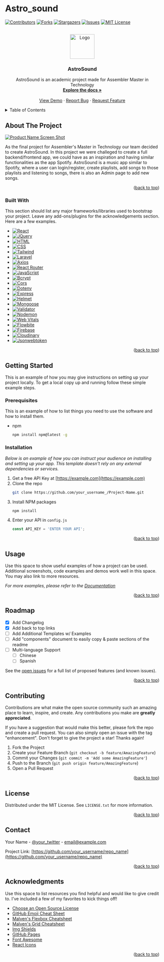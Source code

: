 # Astro_sound

<!-- Improved compatibility of back to top link: See: https://github.com/othneildrew/Best-README-Template/pull/73 -->
<a name="readme-top"></a>
<!--
*** Thanks for checking out the Best-README-Template. If you have a suggestion
*** that would make this better, please fork the repo and create a pull request
*** or simply open an issue with the tag "enhancement".
*** Don't forget to give the project a star!
*** Thanks again! Now go create something AMAZING! :D
-->



<!-- PROJECT SHIELDS -->
<!--
*** I'm using markdown "reference style" links for readability.
*** Reference links are enclosed in brackets [ ] instead of parentheses ( ).
*** See the bottom of this document for the declaration of the reference variables
*** for contributors-url, forks-url, etc. This is an optional, concise syntax you may use.
*** https://www.markdownguide.org/basic-syntax/#reference-style-links
-->
[![Contributors][contributors-shield]][contributors-url]
[![Forks][forks-shield]][forks-url]
[![Stargazers][stars-shield]][stars-url]
[![Issues][issues-shield]][issues-url]
[![MIT License][license-shield]][license-url]



<!-- PROJECT LOGO -->
<br />
<div align="center">
  <a href="https://github.com/LMprojects7E6/astro-sound/tree/main">
    <img src="images/logo.png" alt="Logo" width="80" height="80">
  </a>

  <h3 align="center">AstroSound</h3>

  <p align="center">
    AstroSound is an academic project made for Assembler Master in Technology
    <br />
    <a href="https://github.com/LMprojects7E6/astro-sound/tree/main"><strong>Explore the docs »</strong></a>
    <br />
    <br />
    <a href="https://github.com/LMprojects7E6/astro-sound">View Demo</a>
    ·
    <a href="https://github.com/LMprojects7E6/astro-sound/issues">Report Bug</a>
    ·
    <a href="https://github.com/LMprojects7E6/astro-sound/issues">Request Feature</a>
  </p>
</div>



<!-- TABLE OF CONTENTS -->
<details>
  <summary>Table of Contents</summary>
  <ol>
    <li>
      <a href="#about-the-project">About The Project</a>
      <ul>
        <li><a href="#built-with">Built With</a></li>
      </ul>
    </li>
    <li>
      <a href="#getting-started">Getting Started</a>
      <ul>
        <li><a href="#prerequisites">Prerequisites</a></li>
        <li><a href="#installation">Installation</a></li>
      </ul>
    </li>
    <li><a href="#usage">Usage</a></li>
    <li><a href="#roadmap">Roadmap</a></li>
    <li><a href="#contact">Contact</a></li>
    <li><a href="#acknowledgments">Acknowledgments</a></li>
  </ol>
</details>



<!-- ABOUT THE PROJECT -->
## About The Project

[![Product Name Screen Shot][product-screenshot]](https://example.com)

As the final project for Assembler's Master in Technology our team decided to create AstroSound. In this project we were challeged to create a full backend/frontend app, we could have as an inspiration and having similar functionalities as the app Spotify.
AstroSound is a music app similar to Spotify, where a user can login/register, create playlists, add songs to those playlists and listening to songs, there is also an Admin page to add new songs.

<p align="right">(<a href="#readme-top">back to top</a>)</p>



### Built With

This section should list any major frameworks/libraries used to bootstrap your project. Leave any add-ons/plugins for the acknowledgements section. Here are a few examples.

* [![React][React.js]][React-url]
* [![JQuery][JQuery.com]][JQuery-url]
* [![HTML][Html.com]][Html-url]
* [![CSS][CSS]][CSS-url]
* [![Tailwind][Tailwind]][Tailwind-url]
* [![Laravel][Laravel.com]][Laravel-url]
* [![Axios][Axios]][Axios-url]
* [![React Router][ReactRouter.jsx]][React-Router-url]
* [![JavaScript][JavaScript.js]][JavaScript-url]
* [![Bcrypt][Bcrypt.js]][Bcrypt-url]
* [![Cors][Cors.js]][Cors-url]
* [![Dotenv][Dotenv.env]][Dotenv-url]
* [![Express][Express.js]][Express-url]
* [![Helmet][Helmet.js]][Helmet-url]
* [![Mongoose][Mongoose.js]][Mongoose-url]
* [![Validator][Validator.js]][Validator-url]
* [![Nodemon][Nodemon]][Nodemon-url]
* [![Web Vitals][WebVitals.js]][Webvitals-url]
* [![Flowbite][Flowbite.css]][Flowbite-url]
* [![Firebase][Firebase.com]][Firebase-url]
* [![Cloudinary][Cloudinary.com]][Cloudinary-url]
* [![Jsonwebtoken][Jsonwebtoken.js]][Jsonwebtoken-url]


<p align="right">(<a href="#readme-top">back to top</a>)</p>



<!-- GETTING STARTED -->
## Getting Started

This is an example of how you may give instructions on setting up your project locally.
To get a local copy up and running follow these simple example steps.

### Prerequisites

This is an example of how to list things you need to use the software and how to install them.
* npm
  ```sh
  npm install npm@latest -g
  ```

### Installation

_Below is an example of how you can instruct your audience on installing and setting up your app. This template doesn't rely on any external dependencies or services._

1. Get a free API Key at [https://example.com](https://example.com)
2. Clone the repo
   ```sh
   git clone https://github.com/your_username_/Project-Name.git
   ```
3. Install NPM packages
   ```sh
   npm install
   ```
4. Enter your API in `config.js`
   ```js
   const API_KEY = 'ENTER YOUR API';
   ```

<p align="right">(<a href="#readme-top">back to top</a>)</p>



<!-- USAGE EXAMPLES -->
## Usage

Use this space to show useful examples of how a project can be used. Additional screenshots, code examples and demos work well in this space. You may also link to more resources.

_For more examples, please refer to the [Documentation](https://example.com)_

<p align="right">(<a href="#readme-top">back to top</a>)</p>



<!-- ROADMAP -->
## Roadmap

- [x] Add Changelog
- [x] Add back to top links
- [ ] Add Additional Templates w/ Examples
- [ ] Add "components" document to easily copy & paste sections of the readme
- [ ] Multi-language Support
    - [ ] Chinese
    - [ ] Spanish

See the [open issues](https://github.com/othneildrew/Best-README-Template/issues) for a full list of proposed features (and known issues).

<p align="right">(<a href="#readme-top">back to top</a>)</p>



<!-- CONTRIBUTING -->
## Contributing

Contributions are what make the open source community such an amazing place to learn, inspire, and create. Any contributions you make are **greatly appreciated**.

If you have a suggestion that would make this better, please fork the repo and create a pull request. You can also simply open an issue with the tag "enhancement".
Don't forget to give the project a star! Thanks again!

1. Fork the Project
2. Create your Feature Branch (`git checkout -b feature/AmazingFeature`)
3. Commit your Changes (`git commit -m 'Add some AmazingFeature'`)
4. Push to the Branch (`git push origin feature/AmazingFeature`)
5. Open a Pull Request

<p align="right">(<a href="#readme-top">back to top</a>)</p>



<!-- LICENSE -->
## License

Distributed under the MIT License. See `LICENSE.txt` for more information.

<p align="right">(<a href="#readme-top">back to top</a>)</p>



<!-- CONTACT -->
## Contact

Your Name - [@your_twitter](https://twitter.com/your_username) - email@example.com

Project Link: [https://github.com/your_username/repo_name](https://github.com/your_username/repo_name)

<p align="right">(<a href="#readme-top">back to top</a>)</p>



<!-- ACKNOWLEDGMENTS -->
## Acknowledgments

Use this space to list resources you find helpful and would like to give credit to. I've included a few of my favorites to kick things off!

* [Choose an Open Source License](https://choosealicense.com)
* [GitHub Emoji Cheat Sheet](https://www.webpagefx.com/tools/emoji-cheat-sheet)
* [Malven's Flexbox Cheatsheet](https://flexbox.malven.co/)
* [Malven's Grid Cheatsheet](https://grid.malven.co/)
* [Img Shields](https://shields.io)
* [GitHub Pages](https://pages.github.com)
* [Font Awesome](https://fontawesome.com)
* [React Icons](https://react-icons.github.io/react-icons/search)

<p align="right">(<a href="#readme-top">back to top</a>)</p>



<!-- MARKDOWN LINKS & IMAGES -->
<!-- https://www.markdownguide.org/basic-syntax/#reference-style-links -->
[contributors-shield]: https://img.shields.io/github/contributors/LMprojects7E6/astro-sound.svg?style=for-the-badge
[contributors-url]: https://github.com/LMprojects7E6/astro-sound/graphs/contributors
[forks-shield]: https://img.shields.io/github/forks/LMprojects7E6/astro-sound.svg?style=for-the-badge
[forks-url]: https://github.com/othneildrew/Best-README-Template/network/members
[stars-shield]: https://img.shields.io/github/stars/othneildrew/Best-README-Template.svg?style=for-the-badge
[stars-url]: https://github.com/othneildrew/Best-README-Template/stargazers
[issues-shield]: https://img.shields.io/github/issues/othneildrew/Best-README-Template.svg?style=for-the-badge
[issues-url]: https://github.com/othneildrew/Best-README-Template/issues
[license-shield]: https://img.shields.io/github/license/othneildrew/Best-README-Template.svg?style=for-the-badge
[license-url]: https://github.com/othneildrew/Best-README-Template/blob/master/LICENSE.txt
[linkedin-shield]: https://img.shields.io/badge/-LinkedIn-black.svg?style=for-the-badge&logo=linkedin&colorB=555
[linkedin-url]: https://linkedin.com/in/othneildrew
[product-screenshot]: images/screenshot.png

[CSS]: https://img.shields.io/badge/CSS-000000?style=for-the-badge&logo=CSS&logoColor=white
[CSS-url]: https://developer.mozilla.org/docs/Web/CSS
[React.js]: https://img.shields.io/badge/React-20232A?style=for-the-badge&logo=react&logoColor=61DAFB
[React-url]: https://reactjs.org/
[Html.com]: https://img.shields.io/badge/Html-35495E?style=for-the-badge&logo=Html5&logoColor=4FC08D
[Html-url]: https://www.manualweb.net/html5/introduccion-html5/
[Tailwind]: https://img.shields.io/badge/Tailwind-20232A?style=for-the-badge&logo=tailwindcss&logoColor=blue
[Tailwind-url]: https://tailwindcss.com/
[Laravel.com]: https://img.shields.io/badge/Laravel-FF2D20?style=for-the-badge&logo=laravel&logoColor=white
[Laravel-url]: https://laravel.com
[JQuery.com]: https://img.shields.io/badge/jQuery-0769AD?style=for-the-badge&logo=jquery&logoColor=white
[JQuery-url]: https://jquery.com
[Axios]: https://img.shields.io/badge/Axios-0769AD?style=for-the-badge&logo=axios&logoColor=purple
[Axios-url]:https://axios-http.com/es/docs/intro
[ReactRouter.jsx]:https://img.shields.io/badge/ReactRouter-0769AD?style=for-the-badge&logo=reactrouter&logoColor=red
[React-Router-url]:https://reactrouter.com/en/main
[JavaScript.js]:https://img.shields.io/badge/JavaScript-0769AD?style=for-the-badge&logo=javascript&logoColor=Yellow
[JavaScript-url]:https://developer.mozilla.org/pt-BR/docs/Web/JavaScript
[Bcrypt.js]:https://img.shields.io/badge/Bcrypt-0769AD?style=for-the-badge&logo=bcrypt&logoColor=red
[Bcrypt-url]:https://www.npmjs.com/package/bcrypt
[Cors.js]:https://img.shields.io/badge/Cors-0769AD?style=for-the-badge&logo=cors&logoColor=red
[Cors-url]:https://developer.mozilla.org/pt-BR/docs/Web/HTTP/CORS
[Dotenv.env]:https://img.shields.io/badge/Dotenv-0769AD?style=for-the-badge&logo=dotenv&logoColor=Yellow
[Dotenv-url]:https://www.npmjs.com/package/dotenv
[Express.js]:https://img.shields.io/badge/Express-0769AD?style=for-the-badge&logo=express&logoColor=black
[Express-url]:https://expressjs.com/es/
[Helmet.js]:https://img.shields.io/badge/Helmet-0769AD?style=for-the-badge&logo=helmet&logoColor=black
[Helmet-url]:https://helmetjs.github.io/
[Mongoose.js]: https://img.shields.io/badge/Mongoose-35495E?style=for-the-badge&logo=mongoose&logoColor=4FC08D
[Mongoose-url]:https://mongoosejs.com/
[Validator.js]:https://img.shields.io/badge/Validator-20232A?style=for-the-badge&logo=validator&logoColor=61DAFB
[Validator-url]:https://www.npmjs.com/package/validator
[Nodemon]:https://img.shields.io/badge/Nodemon-20232A?style=for-the-badge&logo=nodemon&logoColor=green
[Nodemon-url]:https://www.npmjs.com/package/nodemon
[WebVitals.js]:https://img.shields.io/badge/WebVitals-20232A?style=for-the-badge&logo=webvitals&logoColor=Blue
[Webvitals-url]:https://web.dev/vitals/
[Flowbite.css]:https://img.shields.io/badge/Flowbite-0769AD?style=for-the-badge&logo=flowbite&logoColor=Blue
[Flowbite-url]:https://flowbite.com/
[Firebase.com]:https://img.shields.io/badge/Firebase-0769AD?style=for-the-badge&logo=Firebase&logoColor=red
[Firebase-url]:https://firebase.google.com/
[Cloudinary.com]:https://img.shields.io/badge/Cloudinary-0769AD?style=for-the-badge&logo=cloudinary&logoColor=Blue
[Cloudinary-url]:https://cloudinary.com/home-102622
[Jsonwebtoken.js]: https://img.shields.io/badge/Jsonwebtoken-20232A?style=for-the-badge&logo=Jsonwebtoken&logoColor=61DAFB
[Jsonwebtoken-url]:https://www.npmjs.com/package/jsonwebtoken


